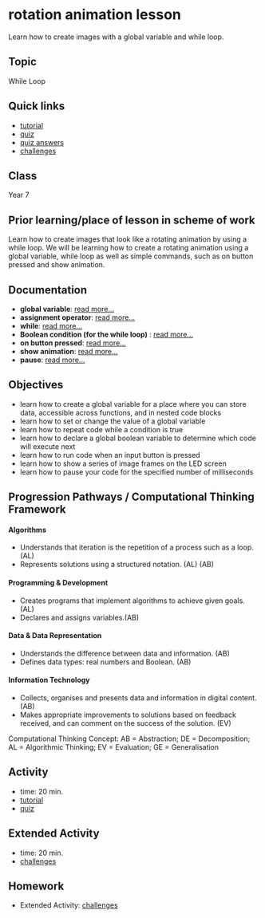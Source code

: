 # rotation animation lesson

Learn how to create images with a global variable and while loop.

## Topic

While Loop

## Quick links

* [tutorial](/lessons/rotation-animation/tutorial)
* [quiz](/lessons/rotation-animation/quiz)
* [quiz answers](/lessons/rotation-animation/quiz-answers)
* [challenges](/lessons/rotation-animation/challenges)

## Class

Year 7

## Prior learning/place of lesson in scheme of work

Learn how to create images that look like a rotating animation by using a while loop. We will be learning how to create a rotating animation using a global variable, while loop as well as simple commands, such as on button pressed and show animation.

## Documentation

* **global variable**: [read more...](/js/data)
* **assignment operator**: [read more...](/reference/variables/assign)
* **while**: [read more...](/js/while)
* **Boolean condition (for the while loop)** : [read more...](/reference/types/boolean)
* **on button pressed**: [read more...](/reference/input/on-button-pressed)
* **show animation**: [read more...](/reference/basic/show-animation)
* **pause**: [read more...](/reference/basic/pause)

## Objectives

* learn how to create a global variable for a place where you can store data, accessible across functions, and in nested code blocks
* learn how to set or change the value of a global variable
* learn how to repeat code while a condition is true
* learn how to declare a global boolean variable to determine which code will execute next
* learn how to run code when an input button is pressed
* learn how to show a series of image frames on the LED screen
* learn how to pause your code for the specified number of milliseconds

## Progression Pathways / Computational Thinking Framework

#### Algorithms

* Understands that iteration is the repetition of a process such as a loop. (AL)
* Represents solutions using a structured notation. (AL) (AB)

#### Programming & Development

* Creates programs that implement algorithms to achieve given goals. (AL)
* Declares and assigns variables.(AB)

#### Data & Data Representation

* Understands the difference between data and information. (AB)
* Defines data types: real numbers and Boolean. (AB)

#### Information Technology

*  Collects, organises and presents data and information in digital content. (AB)
* Makes appropriate improvements to solutions based on feedback received, and can comment on the success of the solution. (EV)

Computational Thinking Concept: AB = Abstraction; DE = Decomposition; AL = Algorithmic Thinking; EV = Evaluation; GE = Generalisation

## Activity

* time: 20 min.
* [tutorial](/lessons/rotation-animation/tutorial)
* [quiz](/lessons/rotation-animation/quiz)

## Extended Activity

* time: 20 min.
* [challenges](/lessons/rotation-animation/challenges)

## Homework

* Extended Activity: [challenges](/lessons/rotation-animation/challenges)


